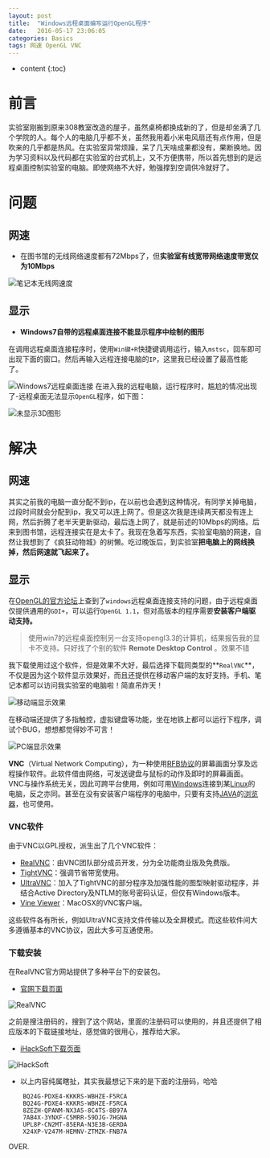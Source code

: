 ```yaml
---
layout: post
title:  "Windows远程桌面编写运行OpenGL程序"
date:   2016-05-17 23:06:05
categories: Basics
tags: 网速 OpenGL VNC
---
```

* content
{:toc} 


# 前言
实验室刚搬到原来308教室改造的屋子，虽然桌椅都换成新的了，但是却坐满了几个学院的人。每个人的电脑几乎都不关，虽然我用着小米电风扇还有点作用，但是吹来的几乎都是热风。在实验室异常烦躁，呆了几天啥成果都没有，果断换地。因为学习资料以及代码都在实验室的台式机上，又不方便携带，所以首先想到的是远程桌面控制实验室的电脑。即使网络不大好，勉强撑到空调供冷就好了。







# 问题
## 网速 ##
- 在图书馆的无线网络速度都有72Mbps了，但**实验室有线宽带网络速度带宽仅为10Mbps**

![笔记本无线网速度](http://7xucao.com1.z0.glb.clouddn.com/1.png)

## 显示 ##

- **Windows7自带的远程桌面连接不能显示程序中绘制的图形**

 在调用远程桌面连接程序时，使用`Win键+R`快捷键调用运行，输入`mstsc`，回车即可出现下面的窗口。然后再输入远程连接电脑的`IP`，这里我已经设置了最高性能了。
 

![Windows7远程桌面连接](http://7xucao.com1.z0.glb.clouddn.com/2.png)
在进入我的远程电脑，运行程序时，尴尬的情况出现了-远程桌面无法显示`OpenGL`程序，如下图：

![未显示3D图形](http://7xucao.com1.z0.glb.clouddn.com/3.png)

 

# 解决 #

## 网速 ##
其实之前我的电脑一直分配不到ip，在以前也会遇到这种情况，有同学关掉电脑，过段时间就会分配到ip，我又可以连上网了。但是这次我是连续两天都没有连上网，然后折腾了老半天更新驱动，最后连上网了，就是前述的10Mbps的网络。后来到图书馆，远程连接实在是太卡了。我现在急着写东西，实验室电脑的网速，自然让我想到了《疯狂动物城》的树懒。吃过晚饭后，到实验室**把电脑上的网线换掉，然后网速就飞起来了。**

## 显示 ##

在[OpenGL的官方论坛](https://www.opengl.org/discussion_boards/showthread.php/164372-Remote-Desktop)上查到了`windows`远程桌面连接支持的问题，由于远程桌面仅提供通用的`GDI+`，可以运行`OpenGL 1.1`，但对高版本的程序需要**安装客户端驱动支持。**

> 使用win7的远程桌面控制另一台支持opengl3.3的计算机，结果报告我的显卡不支持。只好找了个别的软件
**Remote Desktop Control** 。效果不错

我下载使用过这个软件，但是效果不大好，最后选择下载同类型的**`RealVNC`**，不仅是因为这个软件显示效果好，而且还提供在移动客户端的友好支持。手机、笔记本都可以访问我实验室的电脑啦！简直吊炸天！

![移动端显示效果](http://7xucao.com1.z0.glb.clouddn.com/4.jpg)

在移动端还提供了多指触控，虚拟键盘等功能，坐在地铁上都可以运行下程序，调试个BUG，想想都觉得妙不可言！


 
![PC端显示效果](http://7xucao.com1.z0.glb.clouddn.com/5.png)

**VNC**（Virtual Network Computing），为一种使用[RFB协议](https://zh.wikipedia.org/w/index.php?title=RFB%E5%8D%94%E5%AE%9A&action=edit&redlink=1)的屏幕画面分享及远程操作软件。此软件借由网络，可发送键盘与鼠标的动作及即时的屏幕画面。VNC与操作系统无关，因此可跨平台使用，例如可用[Windows](https://zh.wikipedia.org/wiki/Windows)连接到某[Linux](https://zh.wikipedia.org/wiki/Linux)的电脑，反之亦同。甚至在没有安装客户端程序的电脑中，只要有支持[JAVA](https://zh.wikipedia.org/wiki/JAVA)的[浏览器](https://zh.wikipedia.org/wiki/%E7%80%8F%E8%A6%BD%E5%99%A8)，也可使用。

### VNC软件
由于VNC以GPL授权，派生出了几个VNC软件：

- [RealVNC](https://zh.wikipedia.org/w/index.php?title=RealVNC&action=edit&redlink=1)：由VNC团队部分成员开发，分为全功能商业版及免费版。
- [TightVNC](https://zh.wikipedia.org/w/index.php?title=TightVNC&action=edit&redlink=1)：强调节省带宽使用。
- [UltraVNC](https://zh.wikipedia.org/w/index.php?title=UltraVNC&action=edit&redlink=1)：加入了TightVNC的部分程序及加强性能的图型映射驱动程序，并结合Active Directory及NTLM的账号密码认证，但仅有Windows版本。
- [Vine Viewer](https://zh.wikipedia.org/w/index.php?title=Vine_Viewer&action=edit&redlink=1)：MacOSX的VNC客户端。

这些软件各有所长，例如UltraVNC支持文件传输以及全屏模式。而这些软件间大多遵循基本的VNC协议，因此大多可互通使用。


### 下载安装

在RealVNC官方网站提供了多种平台下的安装包。
 
- [官网下载页面](http://www.realvnc.com/download/viewer/)

![RealVNC](http://7xucao.com1.z0.glb.clouddn.com/6.png)
    
之前是搜注册码的，搜到了这个网站，里面的注册码可以使用的，并且还提供了相应版本的下载链接地址，感觉做的很用心，推荐给大家。

- [iHackSoft下载页面](http://www.ihacksoft.com/vnc-realvnc-5.html)

![iHackSoft](http://7xucao.com1.z0.glb.clouddn.com/7.png)


- 以上内容纯属瞎扯，其实我最想记下来的是下面的注册码，哈哈


```
    BQ24G-PDXE4-KKKRS-WBHZE-F5RCA
    BQ24G-PDXE4-KKKRS-WBHZE-F5RCA
    8ZEZH-QPANM-NX3A5-8C4TS-8B97A
    7AB4X-3YNXF-C5MRR-59DJG-7HGNA
    UPL8P-CN2MT-85ERA-N3E3B-GERDA
    X24XP-V247M-HEMNV-ZTMZK-FNB7A
```

OVER.